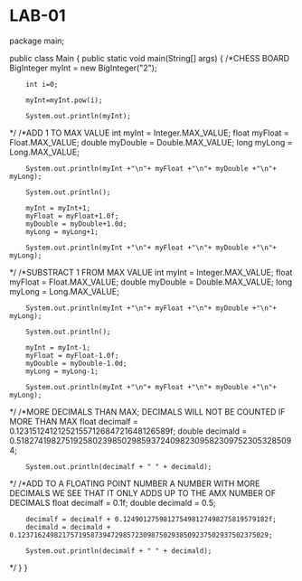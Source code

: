 # LAB-01
package main;

public class Main {
    public static void main(String[] args) {
/*CHESS BOARD
        BigInteger myInt = new BigInteger("2");

        int i=0;

        myInt=myInt.pow(i);

        System.out.println(myInt);
*/
/*ADD 1 TO MAX VALUE
        int myInt = Integer.MAX_VALUE;
        float myFloat = Float.MAX_VALUE;
        double myDouble = Double.MAX_VALUE;
        long myLong = Long.MAX_VALUE;

        System.out.println(myInt +"\n"+ myFloat +"\n"+ myDouble +"\n"+ myLong);

        System.out.println();

        myInt = myInt+1;
        myFloat = myFloat+1.0f;
        myDouble = myDouble+1.0d;
        myLong = myLong+1;

        System.out.println(myInt +"\n"+ myFloat +"\n"+ myDouble +"\n"+ myLong);
*/
/*SUBSTRACT 1 FROM MAX VALUE
        int myInt = Integer.MAX_VALUE;
        float myFloat = Float.MAX_VALUE;
        double myDouble = Double.MAX_VALUE;
        long myLong = Long.MAX_VALUE;

        System.out.println(myInt +"\n"+ myFloat +"\n"+ myDouble +"\n"+ myLong);

        System.out.println();

        myInt = myInt-1;
        myFloat = myFloat-1.0f;
        myDouble = myDouble-1.0d;
        myLong = myLong-1;

        System.out.println(myInt +"\n"+ myFloat +"\n"+ myDouble +"\n"+ myLong);
*/
/*MORE DECIMALS THAN MAX; DECIMALS WILL NOT BE COUNTED IF MORE THAN MAX
        float decimalf = 0.12315124121252155712684721648126589f;
        double decimald = 0.51827419827519258023985029859372409823095823097523053285094;

        System.out.println(decimalf + " " + decimald);
*/
/*ADD TO A FLOATING POINT NUMBER A NUMBER WITH MORE DECIMALS
  WE SEE THAT IT ONLY ADDS UP TO THE AMX NUMBER OF DECIMALS
        float decimalf = 0.1f;
        double decimald = 0.5;

        decimalf = decimalf + 0.124901275981275498127498275819579182f;
        decimald = decimald + 0.12371624982175719587394729857230987502938509237502937502375029;

        System.out.println(decimalf + " " + decimald);


*/
    }
}
